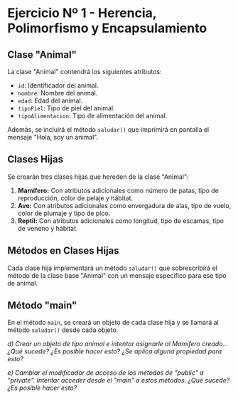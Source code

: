 # Ejercicio Nº 1 - Herencia, Polimorfismo y Encapsulamiento


## Clase "Animal"

La clase "Animal" contendrá los siguientes atributos:

- `id`: Identificador del animal.
- `nombre`: Nombre del animal.
- `edad`: Edad del animal.
- `tipoPiel`: Tipo de piel del animal.
- `tipoAlimentacion`: Tipo de alimentación del animal.

Además, se incluirá el método `saludar()` que imprimirá en pantalla el mensaje "Hola, soy un animal".

## Clases Hijas

Se crearán tres clases hijas que hereden de la clase "Animal":

1. **Mamífero:** Con atributos adicionales como número de patas, tipo de reproducción, color de pelaje y hábitat.
2. **Ave:** Con atributos adicionales como envergadura de alas, tipo de vuelo, color de plumaje y tipo de pico.
3. **Reptil:** Con atributos adicionales como longitud, tipo de escamas, tipo de veneno y hábitat.

## Métodos en Clases Hijas

Cada clase hija implementará un método `saludar()` que sobrescribirá el método de la clase base "Animal" con un mensaje específico para ese tipo de animal.

## Método "main"

En el método `main`, se creará un objeto de cada clase hija y se llamará al método `saludar()` desde cada objeto.

*d) Crear un objeto de tipo animal e intentar asignarle al Mamifero creado… ¿Qué sucede? ¿Es posible hacer esto? ¿Se aplica alguna propiedad para esto?*

*e) Cambiar el modificador de acceso de los métodos de "public" a "private". Intentar acceder desde el "main" a estos métodos. ¿Qué sucede? ¿Es posible hacer esto?*
